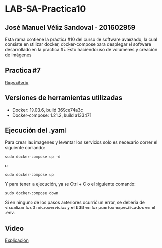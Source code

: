 # LAB-SA-Practica10
## José Manuel Véliz Sandoval - 201602959
Esta rama contiene la práctica #10 del curso de software avanzado, la cual consiste en utilizar docker, docker-compose para desplegar el software desarrollado en la practica #7. Esto haciendo uso de volumenes y creación de imágenes.

## Practica #7
[Repositorio](https://github.com/CiberVeliz/LAB-SA-Practica5)

## Versiones de herramientas utilizadas
- Docker: 19.03.6, build 369ce74a3c
- Docker-compose: 1.21.2, build a133471

## Ejecución del .yaml
Para crear las imagenes y levantar los servicios solo es necesario correr el siguiente comando:
```
sudo docker-compose up -d
```
o
```
sudo docker-compose up
```
Y para tener la ejecución, ya se Ctrl + C o el siguiente comando:
```
sudo docker-compose down
```
Si en ninguno de los pasos anteriores ocurrió un error, se debería de visualizar los 3 microservicios y el ESB en los puertos especificados en el .env.

## Video
[Explicación](https://drive.google.com/file/d/1dW_pBFtKxxfPIoqvfPs4YmM1pj5EHlz8/view?usp=sharing)
